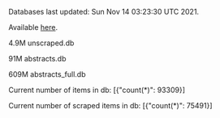 Databases last updated: Sun Nov 14 03:23:30 UTC 2021. 

Available [here](https://github.com/cbeauhilton/ash-db/releases).

4.9M	unscraped.db

91M	abstracts.db

609M	abstracts_full.db

Current number of items in db:
[{"count(*)": 93309}]

Current number of scraped items in db:
[{"count(*)": 75491}]
